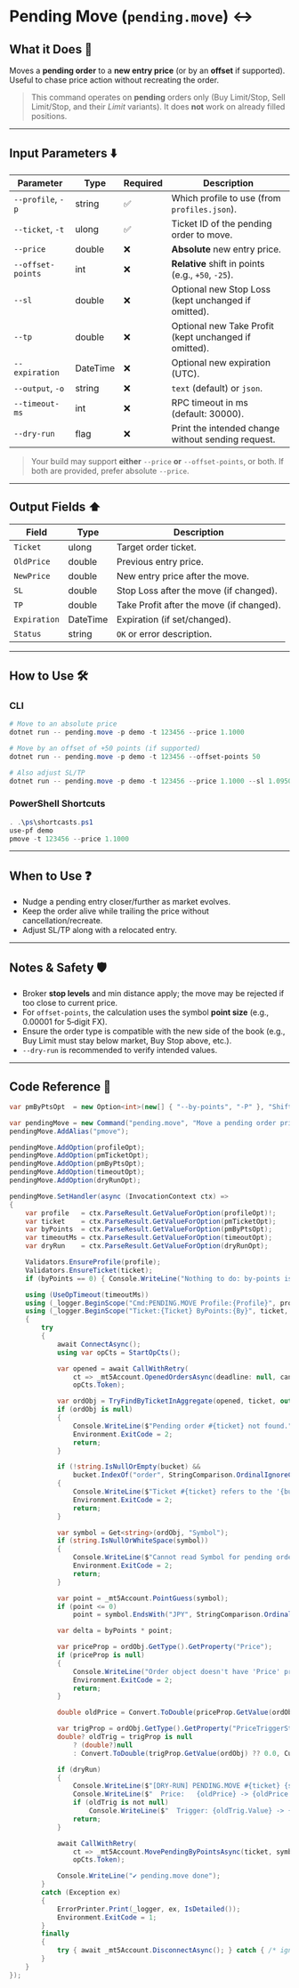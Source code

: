 # Pending Move (`pending.move`) ↔️

## What it Does 🎯

Moves a **pending order** to a **new entry price** (or by an **offset** if supported).
Useful to chase price action without recreating the order.

> This command operates on **pending** orders only (Buy Limit/Stop, Sell Limit/Stop, and their *Limit* variants). It does **not** work on already filled positions.

---

## Input Parameters ⬇️

| Parameter         | Type     | Required | Description                                           |
| ----------------- | -------- | -------- | ----------------------------------------------------- |
| `--profile`, `-p` | string   | ✅        | Which profile to use (from `profiles.json`).          |
| `--ticket`, `-t`  | ulong    | ✅        | Ticket ID of the pending order to move.               |
| `--price`         | double   | ❌        | **Absolute** new entry price.                         |
| `--offset-points` | int      | ❌        | **Relative** shift in points (e.g., `+50`, `-25`).    |
| `--sl`            | double   | ❌        | Optional new Stop Loss (kept unchanged if omitted).   |
| `--tp`            | double   | ❌        | Optional new Take Profit (kept unchanged if omitted). |
| `--expiration`    | DateTime | ❌        | Optional new expiration (UTC).                        |
| `--output`, `-o`  | string   | ❌        | `text` (default) or `json`.                           |
| `--timeout-ms`    | int      | ❌        | RPC timeout in ms (default: 30000).                   |
| `--dry-run`       | flag     | ❌        | Print the intended change without sending request.    |

> Your build may support **either** `--price` **or** `--offset-points`, or both. If both are provided, prefer absolute `--price`.

---

## Output Fields ⬆️

| Field        | Type     | Description                              |
| ------------ | -------- | ---------------------------------------- |
| `Ticket`     | ulong    | Target order ticket.                     |
| `OldPrice`   | double   | Previous entry price.                    |
| `NewPrice`   | double   | New entry price after the move.          |
| `SL`         | double   | Stop Loss after the move (if changed).   |
| `TP`         | double   | Take Profit after the move (if changed). |
| `Expiration` | DateTime | Expiration (if set/changed).             |
| `Status`     | string   | `OK` or error description.               |

---

## How to Use 🛠️

### CLI

```powershell
# Move to an absolute price
dotnet run -- pending.move -p demo -t 123456 --price 1.1000

# Move by an offset of +50 points (if supported)
dotnet run -- pending.move -p demo -t 123456 --offset-points 50

# Also adjust SL/TP
dotnet run -- pending.move -p demo -t 123456 --price 1.1000 --sl 1.0950 --tp 1.1050 -o json
```

### PowerShell Shortcuts

```powershell
. .\ps\shortcasts.ps1
use-pf demo
pmove -t 123456 --price 1.1000
```

---

## When to Use ❓

* Nudge a pending entry closer/further as market evolves.
* Keep the order alive while trailing the price without cancellation/recreate.
* Adjust SL/TP along with a relocated entry.

---

## Notes & Safety 🛡️

* Broker **stop levels** and min distance apply; the move may be rejected if too close to current price.
* For `offset-points`, the calculation uses the symbol **point size** (e.g., 0.00001 for 5‑digit FX).
* Ensure the order type is compatible with the new side of the book (e.g., Buy Limit must stay below market, Buy Stop above, etc.).
* `--dry-run` is recommended to verify intended values.

---

## Code Reference 🧩

```csharp
var pmByPtsOpt  = new Option<int>(new[] { "--by-points", "-P" }, "Shift by points (signed, e.g. +15 or -20)") { IsRequired = true };

var pendingMove = new Command("pending.move", "Move a pending order price(s) by ±N points");
pendingMove.AddAlias("pmove");

pendingMove.AddOption(profileOpt);
pendingMove.AddOption(pmTicketOpt);
pendingMove.AddOption(pmByPtsOpt);
pendingMove.AddOption(timeoutOpt);
pendingMove.AddOption(dryRunOpt);

pendingMove.SetHandler(async (InvocationContext ctx) =>
{
    var profile   = ctx.ParseResult.GetValueForOption(profileOpt)!;
    var ticket    = ctx.ParseResult.GetValueForOption(pmTicketOpt);
    var byPoints  = ctx.ParseResult.GetValueForOption(pmByPtsOpt);
    var timeoutMs = ctx.ParseResult.GetValueForOption(timeoutOpt);
    var dryRun    = ctx.ParseResult.GetValueForOption(dryRunOpt);

    Validators.EnsureProfile(profile);
    Validators.EnsureTicket(ticket);
    if (byPoints == 0) { Console.WriteLine("Nothing to do: by-points is 0."); return; }

    using (UseOpTimeout(timeoutMs))
    using (_logger.BeginScope("Cmd:PENDING.MOVE Profile:{Profile}", profile))
    using (_logger.BeginScope("Ticket:{Ticket} ByPoints:{By}", ticket, byPoints))
    {
        try
        {
            await ConnectAsync();
            using var opCts = StartOpCts();

            var opened = await CallWithRetry(
                ct => _mt5Account.OpenedOrdersAsync(deadline: null, cancellationToken: ct),
                opCts.Token);

            var ordObj = TryFindByTicketInAggregate(opened, ticket, out var bucket);
            if (ordObj is null)
            {
                Console.WriteLine($"Pending order #{ticket} not found.");
                Environment.ExitCode = 2;
                return;
            }

            if (!string.IsNullOrEmpty(bucket) &&
                bucket.IndexOf("order", StringComparison.OrdinalIgnoreCase) < 0)
            {
                Console.WriteLine($"Ticket #{ticket} refers to the '{bucket}', not the pending order.");
                Environment.ExitCode = 2;
                return;
            }

            var symbol = Get<string>(ordObj, "Symbol");
            if (string.IsNullOrWhiteSpace(symbol))
            {
                Console.WriteLine($"Cannot read Symbol for pending order #{ticket}.");
                Environment.ExitCode = 2;
                return;
            }

            var point = _mt5Account.PointGuess(symbol);
            if (point <= 0)
                point = symbol.EndsWith("JPY", StringComparison.OrdinalIgnoreCase) ? 0.01 : 0.0001;

            var delta = byPoints * point;

            var priceProp = ordObj.GetType().GetProperty("Price");
            if (priceProp is null)
            {
                Console.WriteLine("Order object doesn't have 'Price' property.");
                Environment.ExitCode = 2;
                return;
            }

            double oldPrice = Convert.ToDouble(priceProp.GetValue(ordObj) ?? 0.0, CultureInfo.InvariantCulture);

            var trigProp = ordObj.GetType().GetProperty("PriceTriggerStopLimit");
            double? oldTrig = trigProp is null
                ? (double?)null
                : Convert.ToDouble(trigProp.GetValue(ordObj) ?? 0.0, CultureInfo.InvariantCulture);

            if (dryRun)
            {
                Console.WriteLine($"[DRY-RUN] PENDING.MOVE #{ticket} {symbol}:");
                Console.WriteLine($"  Price:   {oldPrice} -> {oldPrice + delta}");
                if (oldTrig is not null)
                    Console.WriteLine($"  Trigger: {oldTrig.Value} -> {oldTrig.Value + delta}");
                return;
            }

            await CallWithRetry(
                ct => _mt5Account.MovePendingByPointsAsync(ticket, symbol, byPoints, ct),
                opCts.Token);

            Console.WriteLine("✔ pending.move done");
        }
        catch (Exception ex)
        {
            ErrorPrinter.Print(_logger, ex, IsDetailed());
            Environment.ExitCode = 1;
        }
        finally
        {
            try { await _mt5Account.DisconnectAsync(); } catch { /* ignore */ }
        }
    }
});
```

